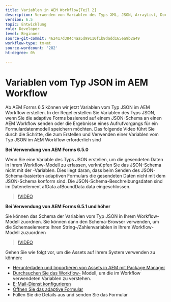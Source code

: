 ```yaml
---
title: Variablen in AEM Workflow[Teil 2]
description: Verwenden von Variablen des Typs XML, JSON, ArrayList, Document in einem AEM Workflow
version: 6.5
topic: Entwicklung
role: Developer
level: Beginner
source-git-commit: 462417d384c4aa5d99110f1b8dadd165ea9b2a49
workflow-type: tm+mt
source-wordcount: '282'
ht-degree: 0%

---
```


# Variablen vom Typ JSON im AEM Workflow

Ab AEM Forms 6.5 können wir jetzt Variablen vom Typ JSON im AEM Workflow erstellen. In der Regel erstellen Sie Variablen des Typs JSON, wenn Sie die adaptive Forms basierend auf einem JSON-Schema an einen AEM Workflow senden oder die Ergebnisse eines Aufrufvorgangs für ein Formulardatenmodell speichern möchten. Das folgende Video führt Sie durch die Schritte, die zum Erstellen und Verwenden einer Variablen vom Typ JSON im AEM Workflow erforderlich sind

**Bei Verwendung von AEM Forms 6.5.0**

Wenn Sie eine Variable des Typs JSON erstellen, um die gesendeten Daten in Ihrem Workflow-Modell zu erfassen, verknüpfen Sie das JSON-Schema nicht mit der -Variablen. Dies liegt daran, dass beim Senden des JSON-Schema-basierten adaptiven Formulars die gesendeten Daten nicht mit dem JSON-Schema konform sind. Die JSON-Schema-Beschreibungsdaten sind im Datenelement afData.afBoundData.data eingeschlossen.

>[!VIDEO](https://video.tv.adobe.com/v/26444?quality=12&learn=on)


**Bei Verwendung von AEM Forms 6.5.1 und höher**

Sie können das Schema der Variablen vom Typ JSON in Ihrem Workflow-Modell zuordnen. Sie können dann den Schema-Browser verwenden, um die Schemaelemente Ihren String-/Zahlenvariablen in Ihrem Workflow-Modell zuzuordnen

>[!VIDEO](https://video.tv.adobe.com/v/28097?quality=12&learn=on)

Gehen Sie wie folgt vor, um die Assets auf Ihrem System verwenden zu können:

* [Herunterladen und Importieren von Assets in AEM mit Package Manager](assets/jsonandstringvariable.zip)
* [Durchsuchen Sie das Workflow-](http://localhost:4502/editor.html/conf/global/settings/workflow/models/jsonvariable.html) Modell, um die im Workflow verwendeten Variablen zu verstehen.
* [E-Mail-Dienst konfigurieren](https://helpx.adobe.com/experience-manager/6-5/sites/administering/using/notification.html#ConfiguringtheMailService)
* [Öffnen Sie das adaptive Formular](http://localhost:4502/content/dam/formsanddocuments/afbasedonjson/jcr:content?wcmmode=disabled)
* Füllen Sie die Details aus und senden Sie das Formular
